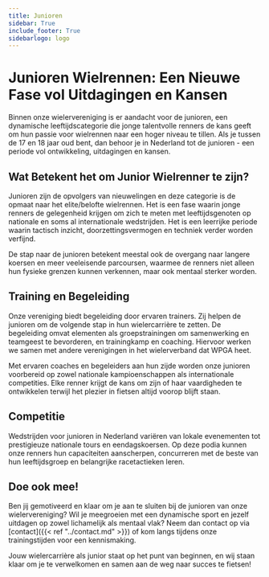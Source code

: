 ```yaml
---
title: Junioren
sidebar: True
include_footer: True
sidebarlogo: logo
---
```


# Junioren Wielrennen: Een Nieuwe Fase vol Uitdagingen en Kansen

Binnen onze wielervereniging is er aandacht voor de junioren, 
een dynamische leeftijdscategorie die jonge talentvolle renners de kans geeft 
om hun passie voor wielrennen naar een hoger niveau te tillen. Als je tussen 
de 17 en 18 jaar oud bent, dan behoor je in Nederland tot de junioren - een 
periode vol ontwikkeling, uitdagingen en kansen.

## Wat Betekent het om Junior Wielrenner te zijn?

Junioren zijn de opvolgers van nieuwelingen en deze categorie is de opmaat naar
het elite/belofte wielrennen. Het is een fase waarin jonge renners de 
gelegenheid krijgen om zich te meten met leeftijdsgenoten op nationale en soms 
al internationale wedstrijden. Het is een leerrijke periode waarin tactisch 
inzicht, doorzettingsvermogen en techniek verder worden verfijnd.

De stap naar de junioren betekent meestal ook de overgang naar langere koersen 
en meer veeleisende parcoursen, waarmee de renners niet alleen hun fysieke 
grenzen kunnen verkennen, maar ook mentaal sterker worden.

## Training en Begeleiding

Onze vereniging biedt begeleiding door ervaren trainers. Zij helpen de junioren 
om de volgende stap in hun wielercarrière te zetten. De begeleiding omvat elementen als 
groepstrainingen om samenwerking en teamgeest te bevorderen, en trainingkamp en coaching.
Hiervoor werken we samen met andere verenigingen in het wielerverband dat WPGA heet.

Met ervaren coaches en begeleiders aan hun zijde worden onze junioren voorbereid
op zowel nationale kampioenschappen als internationale competities. Elke renner
krijgt de kans om zijn of haar vaardigheden te ontwikkelen terwijl het plezier 
in fietsen altijd voorop blijft staan.

## Competitie

Wedstrijden voor junioren in Nederland variëren van lokale evenementen tot 
prestigieuze nationale tours en eendagskoersen. Op deze podia kunnen onze 
renners hun capaciteiten aanscherpen, concurreren met de beste van hun 
leeftijdsgroep en belangrijke racetactieken leren.

## Doe ook mee!

Ben jij gemotiveerd en klaar om je aan te sluiten bij de 
junioren van onze wielervereniging? Wil je meegroeien met een dynamische sport
en jezelf uitdagen op zowel lichamelijk als mentaal vlak? Neem dan contact op 
via [contact]({{< ref "../contact.md" >}}) of kom langs tijdens onze trainingstijden voor een kennismaking.

Jouw wielercarrière als junior staat op het punt van beginnen, 
en wij staan klaar om je te verwelkomen en samen aan de weg naar succes te fietsen!